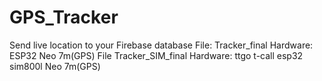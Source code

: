 # GPS_Tracker
Send live location to your Firebase database
File: Tracker_final
Hardware: 
ESP32
Neo 7m(GPS)
File Tracker_SIM_final
Hardware:
ttgo t-call esp32 sim800l
Neo 7m(GPS)
